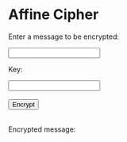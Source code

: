 <style>
  @import url('https://fonts.googleapis.com/css2?family=Dosis&display=swap');
</style>
<html>
<head>
    <title>Affine Cipher</title>
</head>
<body>
    <h1>Affine Cipher</h1>

  <p>Enter a message to be encrypted:</p>
    <input type="text" id="message">
    <p>Key:</p>
    <input type="text" id="key">
    <br>
    <br>
    <button onclick="subscrypt()">Encrypt</button>
    <br>
    <br>
    <p>Encrypted message:</p>
    <p id="encrypted"></p>
<script>
  function subscrypt() {
    let expression = document.getElementById("message").value;
    let expression2 = document.getElementById("key").value;
    const urlStart = "https://crimebusters.tk/api/subsc/all/";
    const url = urlStart + expression + "/" + expression2;
    console.log(url); 
    fetch(url)
      .then(res => res.json())
      .then(data => {
        console.log(data);
        document.getElementById("encrypted").innerHTML = data.result; 
      })    
  }
</script>
    
<div id="log"></div>
<div id="logSuccess"></div>
</body>